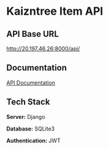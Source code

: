 
# Kaizntree Item API



## API Base URL

http://20.197.46.26:8000/api/


## Documentation

[API Documentation](https://documenter.getpostman.com/view/32913771/2sA2r54kqn)




## Tech Stack

**Server:** Django

**Database:** SQLite3

**Authentication:** JWT


